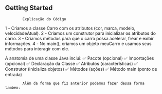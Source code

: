 ## Getting Started

            Explicação do Código

1️ - Criamos a classe Carro com os atributos (cor, marca, modelo, velocidadeAtual).
2️ - Criamos um construtor para inicializar os atributos do carro.
3 - Criamos métodos para que o carro possa acelerar, frear e exibir informações.
4️ - No main(), criamos um objeto meuCarro e usamos seus métodos para interagir com ele.

A anatomia de uma classe Java inclui:
✅ Pacote (opcional)
✅ Importações (opcional)
✅ Declaração da Classe
✅ Atributos (características)
✅ Construtor (inicializa objetos)
✅ Métodos (ações)
✅ Método main (ponto de entrada)


            Alêm da forma que fiz anterior podemos fazer dessa forma também:



